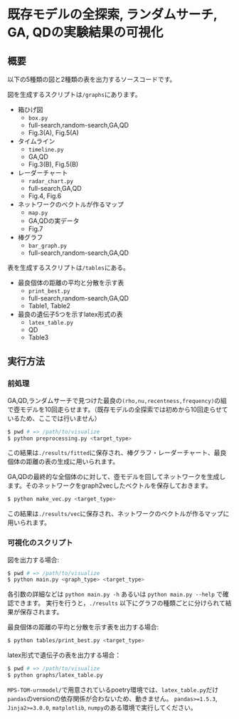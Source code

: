 # 既存モデルの全探索, ランダムサーチ, GA, QDの実験結果の可視化

## 概要

以下の5種類の図と2種類の表を出力するソースコードです。

図を生成するスクリプトは`/graphs`にあります。
- 箱ひげ図
  - `box.py`
  - full-search,random-search,GA,QD
  - Fig.3(A), Fig.5(A)
- タイムライン
  - `timeline.py`
  - GA,QD
  - Fig.3(B), Fig.5(B)
- レーダーチャート
  - `radar_chart.py`
  - full-search,GA,QD
  - Fig.4, Fig.6
- ネットワークのベクトルが作るマップ
  - `map.py`
  - GA,QDの実データ
  - Fig.7
- 棒グラフ
  - `bar_graph.py`
  - full-search,random-search,GA,QD

表を生成するスクリプトは`/tables`にある。
- 最良個体の距離の平均と分散を示す表
  - `print_best.py`
  - full-search,random-search,GA,QD
  - Table1, Table2
- 最良の遺伝子5つを示すlatex形式の表
  - `latex_table.py`
  - QD
  - Table3


## 実行方法

### 前処理
GA,QD,ランダムサーチで見つけた最良の`(rho,nu,recentness,frequency)`の組で壺モデルを10回走らせます。（既存モデルの全探索では初めから10回走らせているため、ここでは行いません）
```bash
$ pwd # => /path/to/visualize
$ python preprocessing.py <target_type>
```
この結果は`./results/fitted`に保存され、棒グラフ・レーダーチャート、最良個体の距離の表の生成に用いられます。


GA,QDの最終的な全個体のに対して、壺モデルを回してネットワークを生成します。そのネットワークをgraph2vecしたベクトルを保存しておきます。
```bash
$ python make_vec.py <target_type>
```
この結果は`./results/vec`に保存され、ネットワークのベクトルが作るマップに用いられます。



### 可視化のスクリプト
図を出力する場合:
```bash
$ pwd # => /path/to/visualize
$ python main.py <graph_type> <target_type>
```
各引数の詳細などは `python main.py -h` あるいは `python main.py --help` で確認できます。
実行を行うと，`./results` 以下にグラフの種類ごとに分けられて結果が保存されます。


最良個体の距離の平均と分散を示す表を出力する場合:
```bash
$ python tables/print_best.py <target_type>
```

latex形式で遺伝子の表を出力する場合：
```bash
$ pwd # => /path/to/visualize
$ python graphs/latex_table.py
```
`MPS-TOM-urnmodel/`で用意されているpoetry環境では、`latex_table.py`だけ`pandas`のversionの依存関係が合わないため、動きません。
`pandas>=1.5.3`, `Jinja2>=3.0.0`, `matplotlib`, `numpy`のある環境で実行してください。
